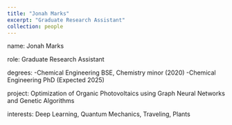 ```yaml
---
title: "Jonah Marks"
excerpt: "Graduate Research Assistant"
collection: people
---
```


name: Jonah Marks

role: Graduate Research Assistant

degrees: -Chemical Engineering BSE, Chemistry minor (2020)
         -Chemical Engineering PhD (Expected 2025)

project: Optimization of Organic Photovoltaics using Graph Neural Networks and Genetic Algorithms

interests: Deep Learning, Quantum Mechanics, Traveling, Plants
